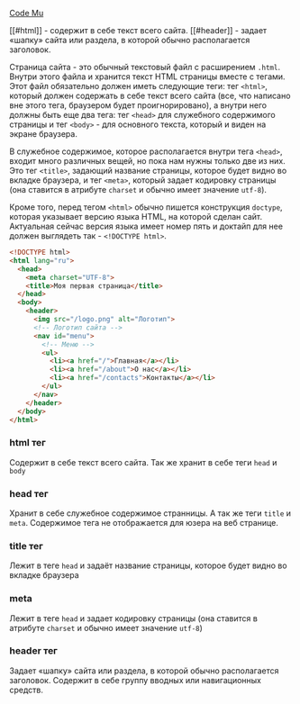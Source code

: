 [Code Mu](https://code.mu/ru/markup/book/prime/html/page-structure/)

[[#html]] - содержит в себе текст всего сайта.
[[#header]] - задает «шапку» сайта или раздела, в которой обычно располагается заголовок.

Страница сайта - это обычный текстовый файл с расширением `.html`. Внутри этого файла и хранится текст HTML страницы вместе с тегами. Этот файл обязательно должен иметь следующие теги: тег `<html>`, который должен содержать в себе текст всего сайта (все, что написано вне этого тега, браузером будет проигнорировано), а внутри него должны быть еще два тега: тег `<head>` для служебного содержимого страницы и тег `<body>` - для основного текста, который и виден на экране браузера.

В служебное содержимое, которое располагается внутри тега `<head>`, входит много различных вещей, но пока нам нужны только две из них. Это тег `<title>`, задающий название страницы, которое будет видно во вкладке браузера, и тег `<meta>`, который задает кодировку страницы (она ставится в атрибуте `charset` и обычно имеет значение `utf-8`).

Кроме того, перед тегом `<html>` обычно пишется конструкция `doctype`, которая указывает версию языка HTML, на которой сделан сайт. Актуальная сейчас версия языка имеет номер пять и доктайп для нее должен выглядеть так - `<!DOCTYPE html>`.

``` HTML
<!DOCTYPE html>
<html lang="ru">
  <head>
    <meta charset="UTF-8">
    <title>Моя первая страница</title>
  </head>
  <body>
    <header>
      <img src="/logo.png" alt="Логотип">
      <!-- Логотип сайта -->
      <nav id="menu">
        <!-- Меню -->
        <ul>
          <li><a href="/">Главная</a></li>
          <li><a href="/about">О нас</a></li>
          <li><a href="/contacts">Контакты</a></li>
        </ul>
      </nav>
    </header>
  </body>
</html>
```

### html тег
Содержит в себе текст всего сайта. Так же хранит в себе теги `head` и `body`
### head тег
Хранит в себе служебное содержимое странницы. А так же теги `title`  и `meta`. Содержимое тега не отображается для юзера на веб странице.
### title тег
Лежит в теге `head` и задаёт название страницы, которое будет видно во вкладке браузера
### meta
Лежит в теге `head` и задает кодировку страницы (она ставится в атрибуте `charset` и обычно имеет значение `utf-8`)
### header тег
Задает «шапку» сайта или раздела, в которой обычно располагается заголовок.
Содержит в себе группу вводных или навигационных средств.